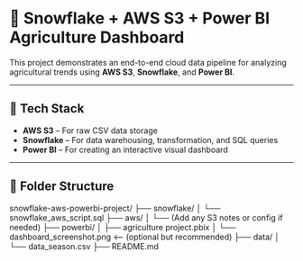 # 🌾 Snowflake + AWS S3 + Power BI Agriculture Dashboard

This project demonstrates an end-to-end cloud data pipeline for analyzing agricultural trends using **AWS S3**, **Snowflake**, and **Power BI**.

---

## 🔧 Tech Stack

- **AWS S3** – For raw CSV data storage
- **Snowflake** – For data warehousing, transformation, and SQL queries
- **Power BI** – For creating an interactive visual dashboard

---

## 📁 Folder Structure
snowflake-aws-powerbi-project/
├── snowflake/
│ └── snowflake_aws_script.sql
├── aws/
│ └── (Add any S3 notes or config if needed)
├── powerbi/
│ ├── agriculture project.pbix
│ └── dashboard_screenshot.png <-- (optional but recommended)
├── data/
│ └── data_season.csv
├── README.md



